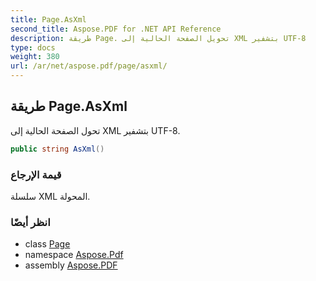 ```yaml
---
title: Page.AsXml
second_title: Aspose.PDF for .NET API Reference
description: طريقة Page. تحويل الصفحة الحالية إلى XML بتشفير UTF-8
type: docs
weight: 380
url: /ar/net/aspose.pdf/page/asxml/
---
```

## طريقة Page.AsXml

تحول الصفحة الحالية إلى XML بتشفير UTF-8.

```csharp
public string AsXml()
```

### قيمة الإرجاع

سلسلة XML المحولة.

### انظر أيضًا

* class [Page](../)
* namespace [Aspose.Pdf](../../../aspose.pdf/)
* assembly [Aspose.PDF](../../../)